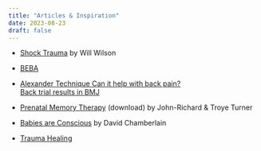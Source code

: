 ```yaml
---
title: "Articles & Inspiration"
date: 2023-08-23
draft: false
---
```


* [Shock Trauma](https://www.positivehealth.com/article/holistic-psychotherapy/shock-and-trauma) by Will Wilson

* [BEBA](https://beba.org/) 

* [Alexander Technique Can it help with back pain?](http://www.bmj.com/cgi/content/full/337/aug19_2/a884?gca=337%2Faug19_2%2Fa884&amp;sendit=Get+All+Checked+Abstract%28s%29)  
[Back trial results in BMJ](http://www.bmj.com/cgi/content/full/337/aug19_2/a884?gca=337%2Faug19_2%2Fa884&amp;sendit=Get+All+Checked+Abstract%28s%29)

* [Prenatal Memory Therapy](docs/PrebirthMemoryTherapy.doc) (download) by John-Richard &amp; Troye Turner

* [Babies are Conscious](https://eheart.com/cesareanvoices/babies.html) by David Chamberlain
 
* [Trauma Healing](https://traumahealing.org/) 

